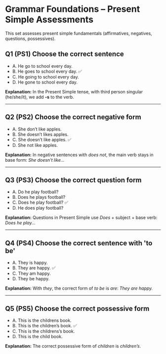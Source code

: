 # Grammar Foundations – Present Simple Assessments

This set assesses present simple fundamentals (affirmatives, negatives, questions, possessives).

## Q1 (PS1) Choose the correct sentence
- A. He go to school every day.  
- B. He goes to school every day. ✅  
- C. He going to school every day.  
- D. He gone to school every day.  

**Explanation:** In the Present Simple tense, with third person singular (he/she/it), we add **-s** to the verb.

---

## Q2 (PS2) Choose the correct negative form
- A. She don’t like apples.  
- B. She doesn’t likes apples.  
- C. She doesn’t like apples. ✅  
- D. She not like apples.  

**Explanation:** In negative sentences with *does not*, the main verb stays in base form: *She doesn’t like...*

---

## Q3 (PS3) Choose the correct question form
- A. Do he play football?  
- B. Does he plays football?  
- C. Does he play football? ✅  
- D. He does play football?  

**Explanation:** Questions in Present Simple use *Does* + subject + base verb: *Does he play...*

---

## Q4 (PS4) Choose the correct sentence with 'to be'
- A. They is happy.  
- B. They are happy. ✅  
- C. They am happy.  
- D. They be happy.  

**Explanation:** With *they*, the correct form of *to be* is *are*: *They are happy.*

---

## Q5 (PS5) Choose the correct possessive form
- A. This is the childrens book.  
- B. This is the children’s book. ✅  
- C. This is the childrens’s book.  
- D. This is the child book.  

**Explanation:** The correct possessive form of *children* is *children’s*.
